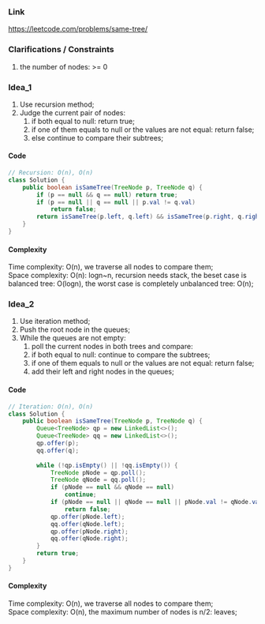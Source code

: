 
### Link

https://leetcode.com/problems/same-tree/

### Clarifications / Constraints

1. the number of nodes: >= 0

### Idea_1

1. Use recursion method;
2. Judge the current pair of nodes:
   1. if both equal to null: return true;
   2. if one of them equals to null or the values are not equal: return false;
   3. else continue to compare their subtrees;


#### Code

```java
// Recursion: O(n), O(n)
class Solution {
    public boolean isSameTree(TreeNode p, TreeNode q) {
        if (p == null && q == null) return true;
        if (p == null || q == null || p.val != q.val) 
            return false;
        return isSameTree(p.left, q.left) && isSameTree(p.right, q.right);
    }
}
```

#### Complexity

Time complexity: O(n), we traverse all nodes to compare them;   
Space complexity: O(n): logn~n, recursion needs stack, the beset case is balanced tree: O(logn), the worst case is completely unbalanced tree: O(n);


### Idea_2

1. Use iteration method;
2. Push the root node in the queues;
3. While the queues are not empty:
   1. poll the current nodes in both trees and compare:
   2. if both equal to null: continue to compare the subtrees;
   3. if one of them equals to null or the values are not equal: return false;
   4. add their left and right nodes in the queues;


#### Code

```java
// Iteration: O(n), O(n)
class Solution {
    public boolean isSameTree(TreeNode p, TreeNode q) {
        Queue<TreeNode> qp = new LinkedList<>();
        Queue<TreeNode> qq = new LinkedList<>();
        qp.offer(p);
        qq.offer(q);
        
        while (!qp.isEmpty() || !qq.isEmpty()) {
            TreeNode pNode = qp.poll();
            TreeNode qNode = qq.poll();
            if (pNode == null && qNode == null)
                continue;
            if (pNode == null || qNode == null || pNode.val != qNode.val)
                return false;
            qp.offer(pNode.left);
            qq.offer(qNode.left);
            qp.offer(pNode.right);
            qq.offer(qNode.right);
        }
        return true;
    }
}
```

#### Complexity

Time complexity: O(n), we traverse all nodes to compare them;     
Space complexity: O(n), the maximum number of nodes is n/2: leaves; 
